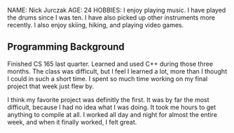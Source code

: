 NAME: Nick Jurczak
AGE: 24
HOBBIES: I enjoy playing music.  I have played the drums since I was ten.  I have also picked up other instruments more recently.  I also enjoy skiing, hiking, and playing video games.

## Programming Background

Finished CS 165 last quarter.  Learned and used C++ during those three months.  The class was difficult, but I feel I learned a lot, more than I thought I could in such a short time.  I spent so much time working on my final project that week just flew by.

I think my favorite project was definitly the first.  It was by far the most difficult, because I had no idea what I was doing.  It took me hours to get anything to compile at all.  I worked all day and night for almost the entire week, and when it finally worked, I felt great.
